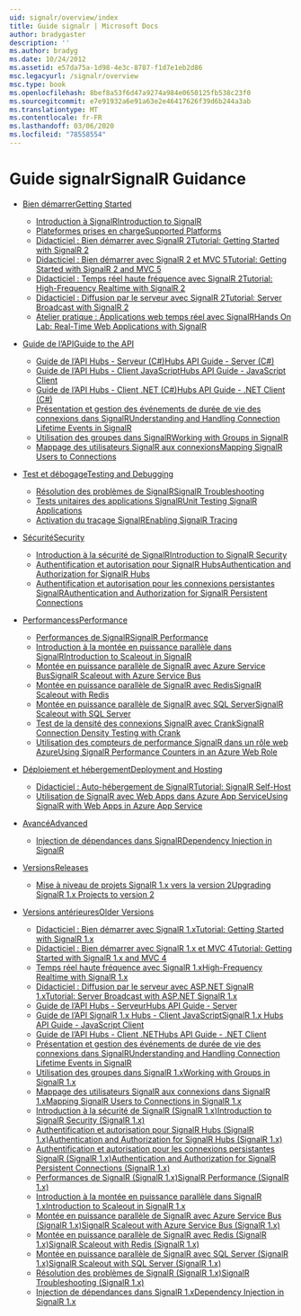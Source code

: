 ```yaml
---
uid: signalr/overview/index
title: Guide signalr | Microsoft Docs
author: bradygaster
description: ''
ms.author: bradyg
ms.date: 10/24/2012
ms.assetid: e57da75a-1d98-4e3c-8787-f1d7e1eb2d86
msc.legacyurl: /signalr/overview
msc.type: book
ms.openlocfilehash: 8bef8a53f6d47a9274a984e0650125fb538c23f0
ms.sourcegitcommit: e7e91932a6e91a63e2e46417626f39d6b244a3ab
ms.translationtype: MT
ms.contentlocale: fr-FR
ms.lasthandoff: 03/06/2020
ms.locfileid: "78558554"
---
```

# <a name="signalr-guidance"></a><span data-ttu-id="b185a-102">Guide signalr</span><span class="sxs-lookup"><span data-stu-id="b185a-102">SignalR Guidance</span></span>

- [<span data-ttu-id="b185a-103">Bien démarrer</span><span class="sxs-lookup"><span data-stu-id="b185a-103">Getting Started</span></span>](getting-started/index.md)

    - [<span data-ttu-id="b185a-104">Introduction à SignalR</span><span class="sxs-lookup"><span data-stu-id="b185a-104">Introduction to SignalR</span></span>](getting-started/introduction-to-signalr.md)
    - [<span data-ttu-id="b185a-105">Plateformes prises en charge</span><span class="sxs-lookup"><span data-stu-id="b185a-105">Supported Platforms</span></span>](getting-started/supported-platforms.md)
    - [<span data-ttu-id="b185a-106">Didacticiel : Bien démarrer avec SignalR 2</span><span class="sxs-lookup"><span data-stu-id="b185a-106">Tutorial: Getting Started with SignalR 2</span></span>](getting-started/tutorial-getting-started-with-signalr.md)
    - [<span data-ttu-id="b185a-107">Didacticiel : Bien démarrer avec SignalR 2 et MVC 5</span><span class="sxs-lookup"><span data-stu-id="b185a-107">Tutorial: Getting Started with SignalR 2 and MVC 5</span></span>](getting-started/tutorial-getting-started-with-signalr-and-mvc.md)
    - [<span data-ttu-id="b185a-108">Didacticiel : Temps réel haute fréquence avec SignalR 2</span><span class="sxs-lookup"><span data-stu-id="b185a-108">Tutorial: High-Frequency Realtime with SignalR 2</span></span>](getting-started/tutorial-high-frequency-realtime-with-signalr.md)
    - [<span data-ttu-id="b185a-109">Didacticiel : Diffusion par le serveur avec SignalR 2</span><span class="sxs-lookup"><span data-stu-id="b185a-109">Tutorial: Server Broadcast with SignalR 2</span></span>](getting-started/tutorial-server-broadcast-with-signalr.md)
    - [<span data-ttu-id="b185a-110">Atelier pratique : Applications web temps réel avec SignalR</span><span class="sxs-lookup"><span data-stu-id="b185a-110">Hands On Lab: Real-Time Web Applications with SignalR</span></span>](getting-started/real-time-web-applications-with-signalr.md)
- [<span data-ttu-id="b185a-111">Guide de l’API</span><span class="sxs-lookup"><span data-stu-id="b185a-111">Guide to the API</span></span>](guide-to-the-api/index.md)

    - [<span data-ttu-id="b185a-112">Guide de l’API Hubs - Serveur (C#)</span><span class="sxs-lookup"><span data-stu-id="b185a-112">Hubs API Guide - Server (C#)</span></span>](guide-to-the-api/hubs-api-guide-server.md)
    - [<span data-ttu-id="b185a-113">Guide de l’API Hubs - Client JavaScript</span><span class="sxs-lookup"><span data-stu-id="b185a-113">Hubs API Guide - JavaScript Client</span></span>](guide-to-the-api/hubs-api-guide-javascript-client.md)
    - [<span data-ttu-id="b185a-114">Guide de l’API Hubs - Client .NET (C#)</span><span class="sxs-lookup"><span data-stu-id="b185a-114">Hubs API Guide - .NET Client (C#)</span></span>](guide-to-the-api/hubs-api-guide-net-client.md)
    - [<span data-ttu-id="b185a-115">Présentation et gestion des événements de durée de vie des connexions dans SignalR</span><span class="sxs-lookup"><span data-stu-id="b185a-115">Understanding and Handling Connection Lifetime Events in SignalR</span></span>](guide-to-the-api/handling-connection-lifetime-events.md)
    - [<span data-ttu-id="b185a-116">Utilisation des groupes dans SignalR</span><span class="sxs-lookup"><span data-stu-id="b185a-116">Working with Groups in SignalR</span></span>](guide-to-the-api/working-with-groups.md)
    - [<span data-ttu-id="b185a-117">Mappage des utilisateurs SignalR aux connexions</span><span class="sxs-lookup"><span data-stu-id="b185a-117">Mapping SignalR Users to Connections</span></span>](guide-to-the-api/mapping-users-to-connections.md)
- [<span data-ttu-id="b185a-118">Test et débogage</span><span class="sxs-lookup"><span data-stu-id="b185a-118">Testing and Debugging</span></span>](testing-and-debugging/index.md)

    - [<span data-ttu-id="b185a-119">Résolution des problèmes de SignalR</span><span class="sxs-lookup"><span data-stu-id="b185a-119">SignalR Troubleshooting</span></span>](testing-and-debugging/troubleshooting.md)
    - [<span data-ttu-id="b185a-120">Tests unitaires des applications SignalR</span><span class="sxs-lookup"><span data-stu-id="b185a-120">Unit Testing SignalR Applications</span></span>](testing-and-debugging/unit-testing-signalr-applications.md)
    - [<span data-ttu-id="b185a-121">Activation du traçage SignalR</span><span class="sxs-lookup"><span data-stu-id="b185a-121">Enabling SignalR Tracing</span></span>](testing-and-debugging/enabling-signalr-tracing.md)
- [<span data-ttu-id="b185a-122">Sécurité</span><span class="sxs-lookup"><span data-stu-id="b185a-122">Security</span></span>](security/index.md)

    - [<span data-ttu-id="b185a-123">Introduction à la sécurité de SignalR</span><span class="sxs-lookup"><span data-stu-id="b185a-123">Introduction to SignalR Security</span></span>](security/introduction-to-security.md)
    - [<span data-ttu-id="b185a-124">Authentification et autorisation pour SignalR Hubs</span><span class="sxs-lookup"><span data-stu-id="b185a-124">Authentication and Authorization for SignalR Hubs</span></span>](security/hub-authorization.md)
    - [<span data-ttu-id="b185a-125">Authentification et autorisation pour les connexions persistantes SignalR</span><span class="sxs-lookup"><span data-stu-id="b185a-125">Authentication and Authorization for SignalR Persistent Connections</span></span>](security/persistent-connection-authorization.md)
- [<span data-ttu-id="b185a-126">Performancess</span><span class="sxs-lookup"><span data-stu-id="b185a-126">Performance</span></span>](performance/index.md)

    - [<span data-ttu-id="b185a-127">Performances de SignalR</span><span class="sxs-lookup"><span data-stu-id="b185a-127">SignalR Performance</span></span>](performance/signalr-performance.md)
    - [<span data-ttu-id="b185a-128">Introduction à la montée en puissance parallèle dans SignalR</span><span class="sxs-lookup"><span data-stu-id="b185a-128">Introduction to Scaleout in SignalR</span></span>](performance/scaleout-in-signalr.md)
    - [<span data-ttu-id="b185a-129">Montée en puissance parallèle de SignalR avec Azure Service Bus</span><span class="sxs-lookup"><span data-stu-id="b185a-129">SignalR Scaleout with Azure Service Bus</span></span>](performance/scaleout-with-windows-azure-service-bus.md)
    - [<span data-ttu-id="b185a-130">Montée en puissance parallèle de SignalR avec Redis</span><span class="sxs-lookup"><span data-stu-id="b185a-130">SignalR Scaleout with Redis</span></span>](performance/scaleout-with-redis.md)
    - [<span data-ttu-id="b185a-131">Montée en puissance parallèle de SignalR avec SQL Server</span><span class="sxs-lookup"><span data-stu-id="b185a-131">SignalR Scaleout with SQL Server</span></span>](performance/scaleout-with-sql-server.md)
    - [<span data-ttu-id="b185a-132">Test de la densité des connexions SignalR avec Crank</span><span class="sxs-lookup"><span data-stu-id="b185a-132">SignalR Connection Density Testing with Crank</span></span>](performance/signalr-connection-density-testing-with-crank.md)
    - [<span data-ttu-id="b185a-133">Utilisation des compteurs de performance SignalR dans un rôle web Azure</span><span class="sxs-lookup"><span data-stu-id="b185a-133">Using SignalR Performance Counters in an Azure Web Role</span></span>](performance/using-signalr-performance-counters-in-an-azure-web-role.md)
- [<span data-ttu-id="b185a-134">Déploiement et hébergement</span><span class="sxs-lookup"><span data-stu-id="b185a-134">Deployment and Hosting</span></span>](deployment/index.md)

    - [<span data-ttu-id="b185a-135">Didacticiel : Auto-hébergement de SignalR</span><span class="sxs-lookup"><span data-stu-id="b185a-135">Tutorial: SignalR Self-Host</span></span>](deployment/tutorial-signalr-self-host.md)
    - [<span data-ttu-id="b185a-136">Utilisation de SignalR avec Web Apps dans Azure App Service</span><span class="sxs-lookup"><span data-stu-id="b185a-136">Using SignalR with Web Apps in Azure App Service</span></span>](deployment/using-signalr-with-azure-web-sites.md)
- [<span data-ttu-id="b185a-137">Avancé</span><span class="sxs-lookup"><span data-stu-id="b185a-137">Advanced</span></span>](advanced/index.md)

    - [<span data-ttu-id="b185a-138">Injection de dépendances dans SignalR</span><span class="sxs-lookup"><span data-stu-id="b185a-138">Dependency Injection in SignalR</span></span>](advanced/dependency-injection.md)
- [<span data-ttu-id="b185a-139">Versions</span><span class="sxs-lookup"><span data-stu-id="b185a-139">Releases</span></span>](releases/index.md)

    - [<span data-ttu-id="b185a-140">Mise à niveau de projets SignalR 1.x vers la version 2</span><span class="sxs-lookup"><span data-stu-id="b185a-140">Upgrading SignalR 1.x Projects to version 2</span></span>](releases/upgrading-signalr-1x-projects-to-20.md)
- [<span data-ttu-id="b185a-141">Versions antérieures</span><span class="sxs-lookup"><span data-stu-id="b185a-141">Older Versions</span></span>](older-versions/index.md)

    - [<span data-ttu-id="b185a-142">Didacticiel : Bien démarrer avec SignalR 1.x</span><span class="sxs-lookup"><span data-stu-id="b185a-142">Tutorial: Getting Started with SignalR 1.x</span></span>](older-versions/tutorial-getting-started-with-signalr.md)
    - [<span data-ttu-id="b185a-143">Didacticiel : Bien démarrer avec SignalR 1.x et MVC 4</span><span class="sxs-lookup"><span data-stu-id="b185a-143">Tutorial: Getting Started with SignalR 1.x and MVC 4</span></span>](older-versions/tutorial-getting-started-with-signalr-and-mvc-4.md)
    - [<span data-ttu-id="b185a-144">Temps réel haute fréquence avec SignalR 1.x</span><span class="sxs-lookup"><span data-stu-id="b185a-144">High-Frequency Realtime with SignalR 1.x</span></span>](older-versions/tutorial-high-frequency-realtime-with-signalr.md)
    - [<span data-ttu-id="b185a-145">Didacticiel : Diffusion par le serveur avec ASP.NET SignalR 1.x</span><span class="sxs-lookup"><span data-stu-id="b185a-145">Tutorial: Server Broadcast with ASP.NET SignalR 1.x</span></span>](older-versions/tutorial-server-broadcast-with-aspnet-signalr.md)
    - [<span data-ttu-id="b185a-146">Guide de l’API Hubs - Serveur</span><span class="sxs-lookup"><span data-stu-id="b185a-146">Hubs API Guide - Server</span></span>](older-versions/signalr-1x-hubs-api-guide-server.md)
    - [<span data-ttu-id="b185a-147">Guide de l’API SignalR 1.x Hubs - Client JavaScript</span><span class="sxs-lookup"><span data-stu-id="b185a-147">SignalR 1.x Hubs API Guide - JavaScript Client</span></span>](older-versions/signalr-1x-hubs-api-guide-javascript-client.md)
    - [<span data-ttu-id="b185a-148">Guide de l’API Hubs - Client .NET</span><span class="sxs-lookup"><span data-stu-id="b185a-148">Hubs API Guide - .NET Client</span></span>](older-versions/signalr-1x-hubs-api-guide-net-client.md)
    - [<span data-ttu-id="b185a-149">Présentation et gestion des événements de durée de vie des connexions dans SignalR</span><span class="sxs-lookup"><span data-stu-id="b185a-149">Understanding and Handling Connection Lifetime Events in SignalR</span></span>](older-versions/handling-connection-lifetime-events.md)
    - [<span data-ttu-id="b185a-150">Utilisation des groupes dans SignalR 1.x</span><span class="sxs-lookup"><span data-stu-id="b185a-150">Working with Groups in SignalR 1.x</span></span>](older-versions/working-with-groups.md)
    - [<span data-ttu-id="b185a-151">Mappage des utilisateurs SignalR aux connexions dans SignalR 1.x</span><span class="sxs-lookup"><span data-stu-id="b185a-151">Mapping SignalR Users to Connections in SignalR 1.x</span></span>](older-versions/mapping-users-to-connections.md)
    - [<span data-ttu-id="b185a-152">Introduction à la sécurité de SignalR (SignalR 1.x)</span><span class="sxs-lookup"><span data-stu-id="b185a-152">Introduction to SignalR Security (SignalR 1.x)</span></span>](older-versions/introduction-to-security.md)
    - [<span data-ttu-id="b185a-153">Authentification et autorisation pour SignalR Hubs (SignalR 1.x)</span><span class="sxs-lookup"><span data-stu-id="b185a-153">Authentication and Authorization for SignalR Hubs (SignalR 1.x)</span></span>](older-versions/hub-authorization.md)
    - [<span data-ttu-id="b185a-154">Authentification et autorisation pour les connexions persistantes SignalR (SignalR 1.x)</span><span class="sxs-lookup"><span data-stu-id="b185a-154">Authentication and Authorization for SignalR Persistent Connections (SignalR 1.x)</span></span>](older-versions/persistent-connection-authorization.md)
    - [<span data-ttu-id="b185a-155">Performances de SignalR (SignalR 1.x)</span><span class="sxs-lookup"><span data-stu-id="b185a-155">SignalR Performance (SignalR 1.x)</span></span>](older-versions/signalr-performance.md)
    - [<span data-ttu-id="b185a-156">Introduction à la montée en puissance parallèle dans SignalR 1.x</span><span class="sxs-lookup"><span data-stu-id="b185a-156">Introduction to Scaleout in SignalR 1.x</span></span>](older-versions/scaleout-in-signalr.md)
    - [<span data-ttu-id="b185a-157">Montée en puissance parallèle de SignalR avec Azure Service Bus (SignalR 1.x)</span><span class="sxs-lookup"><span data-stu-id="b185a-157">SignalR Scaleout with Azure Service Bus (SignalR 1.x)</span></span>](older-versions/scaleout-with-windows-azure-service-bus.md)
    - [<span data-ttu-id="b185a-158">Montée en puissance parallèle de SignalR avec Redis (SignalR 1.x)</span><span class="sxs-lookup"><span data-stu-id="b185a-158">SignalR Scaleout with Redis (SignalR 1.x)</span></span>](older-versions/scaleout-with-redis.md)
    - [<span data-ttu-id="b185a-159">Montée en puissance parallèle de SignalR avec SQL Server (SignalR 1.x)</span><span class="sxs-lookup"><span data-stu-id="b185a-159">SignalR Scaleout with SQL Server (SignalR 1.x)</span></span>](older-versions/scaleout-with-sql-server.md)
    - [<span data-ttu-id="b185a-160">Résolution des problèmes de SignalR (SignalR 1.x)</span><span class="sxs-lookup"><span data-stu-id="b185a-160">SignalR Troubleshooting (SignalR 1.x)</span></span>](older-versions/troubleshooting.md)
    - [<span data-ttu-id="b185a-161">Injection de dépendances dans SignalR 1.x</span><span class="sxs-lookup"><span data-stu-id="b185a-161">Dependency Injection in SignalR 1.x</span></span>](older-versions/dependency-injection.md)
